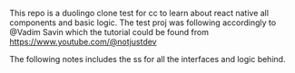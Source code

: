 This repo is a duolingo clone test for cc to learn about react native all components and basic logic.
The test proj was following accordingly to @Vadim Savin which the tutorial could be found from https://www.youtube.com/@notjustdev

The following notes includes the ss for all the interfaces and logic behind.
